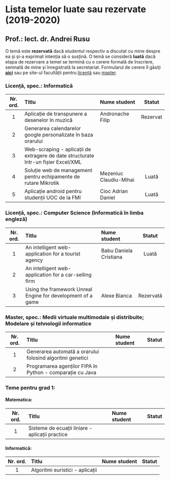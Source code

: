 # Lista temelor luate sau rezervate (2019-2020)

## Prof.: lect. dr. Andrei Rusu

O temă este **rezervată** dacă studentul respectiv a discutat cu mine despre ea și și-a exprimat intenția să o susțină. O temă se consideră **luată** dacă etapa de rezervare a temei se termină cu o cerere formală de înscriere, semnată de mine și înregistrată la secretariat. Formularul de cerere îl găsiți [**aici**](https://math.univ-ovidius.ro/Doc/Academic/Licenta/2018-2019/cerere-acceptare-lucrare-licenta-disertatie.pdf) sau pe site-ul facultății pentru [licență](https://math.univ-ovidius.ro/default.aspx?cat=Academic&subcat=Licenta&item=Documente) sau [master](https://math.univ-ovidius.ro/default.aspx?cat=Academic&subcat=Masterat&item=Documente).

### Licență, spec.: Informatică

| Nr. ord. | Titlu| Nume student | Statut |  
| :---: | :--- | :--- | :---: |
| 1 | Aplicație de transpunere a desenelor în muzică | Andronache Filip | Rezervat | 
|2|Generarea calendarelor google personalizate în baza orarului|||
|3|Web-scraping - aplicații de extragere de date structurate într-un fișier Excel/XML|||
|4|Soluție web de management pentru echipamente de rutare Mikrotik|Mezeniuc Claudiu-Mihai|Luată| 
|5|Aplicație android pentru studenții UOC de la FMI|Cioc Adrian Daniel|Luată|


### Licență, spec.: Computer Science (Informatică în limba engleză)

| Nr. ord. | Titlu| Nume student | Statut |  
| :---: | :--- | :--- | :---: |
|1|An intelligent web-application for a tourist agency|Babu Daniela Cristiana|Luată|
|2|An intelligent web-application for a car-selling firm|||
|3|Using the framework Unreal Engine for development of a game|Alexe Bianca|Rezervată|

### Master, spec.: Medii virtuale multimodale și distribuite; Modelare și tehnologii informatice

| Nr. ord. | Titlu| Nume student | Statut |  
| :---: | :--- | :--- | :---: |
|1|Generarea automată a orarului folosind algoritmi genetici|||
|2|Programarea agenților FIPA în Python - comparație cu Java|||

### Teme pentru grad 1:

#### Matematica:

| Nr. ord. | Titlu| Nume student | Statut |  
| :---: | :--- | :--- | :---: |
|1|Sisteme de ecuații liniare - aplicații practice|||

#### Informatică: 

| Nr. ord. | Titlu| Nume student | Statut |  
| :---: | :--- | :--- | :---: |
|1|Algoritmi euristici - aplicații|||
